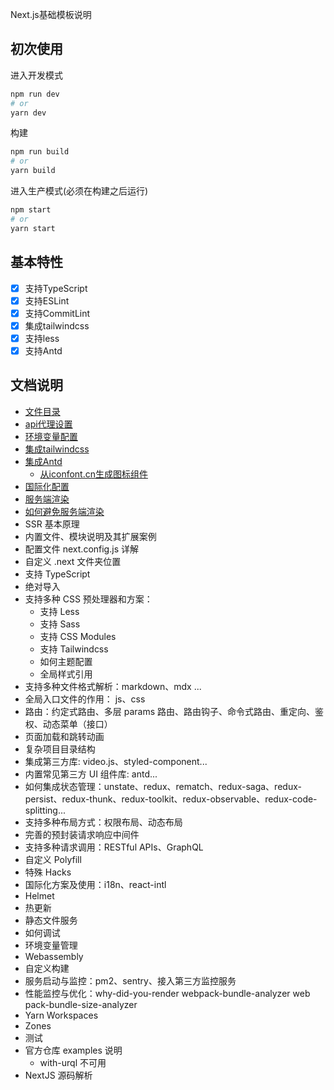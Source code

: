Next.js基础模板说明

## 初次使用

进入开发模式

```bash
npm run dev
# or
yarn dev
```

构建

```bash
npm run build
# or
yarn build
```

进入生产模式(必须在构建之后运行)


```bash
npm start
# or
yarn start
```

## 基本特性
- [x] 支持TypeScript
- [x] 支持ESLint
- [x] 支持CommitLint
- [x] 集成tailwindcss
- [x] 支持less
- [x] 支持Antd

## 文档说明
- [文件目录](docs/文件目录.md)
- [api代理设置](docs/api代理设置.md)
- [环境变量配置](docs/环境变量配置.md)
- [集成tailwindcss](docs/集成tailwindcss.md)
- [集成Antd](docs/集成antd.md)
  - [从iconfont.cn生成图标组件](docs/集成antd.md)
- [国际化配置](docs/国际化配置.md)
- [服务端渲染](docs/服务端渲染.md)
- [如何避免服务端渲染](docs/如何避免服务端渲染.md)
- SSR 基本原理
- 内置文件、模块说明及其扩展案例
- 配置文件 next.config.js 详解
- 自定义 .next 文件夹位置
- 支持 TypeScript
- 绝对导入
- 支持多种 CSS 预处理器和方案：
  - 支持 Less
  - 支持 Sass
  - 支持 CSS Modules
  - 支持 Tailwindcss
  - 如何主题配置
  - 全局样式引用
- 支持多种文件格式解析：markdown、mdx ...
- 全局入口文件的作用： js、css
- 路由：约定式路由、多层 params 路由、路由钩子、命令式路由、重定向、鉴权、动态菜单（接口）
- 页面加载和跳转动画
- 复杂项目目录结构
- 集成第三方库: video.js、styled-component...
- 内置常见第三方 UI 组件库: antd...
- 如何集成状态管理：unstate、redux、rematch、redux-saga、redux-persist、redux-thunk、redux-toolkit、redux-observable、redux-code-splitting...
- 支持多种布局方式：权限布局、动态布局
- 完善的预封装请求响应中间件
- 支持多种请求调用：RESTful APIs、GraphQL
- 自定义 Polyfill
- 特殊 Hacks
- 国际化方案及使用：i18n、react-intl
- Helmet
- 热更新
- 静态文件服务
- 如何调试
- 环境变量管理
- Webassembly
- 自定义构建
- 服务启动与监控：pm2、sentry、接入第三方监控服务
- 性能监控与优化：why-did-you-render webpack-bundle-analyzer web pack-bundle-size-analyzer
- Yarn Workspaces
- Zones
- 测试
- 官方仓库 examples 说明
  - with-urql 不可用
- NextJS 源码解析
